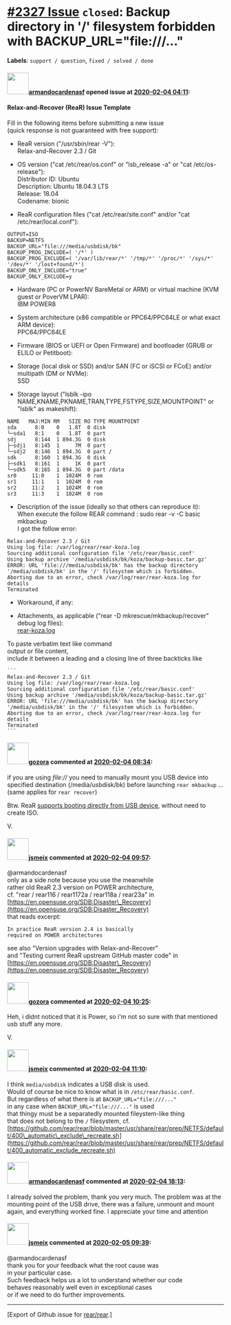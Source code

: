 [\#2327 Issue](https://github.com/rear/rear/issues/2327) `closed`: Backup directory in '/' filesystem forbidden with BACKUP\_URL="file:///..."
==============================================================================================================================================

**Labels**: `support / question`, `fixed / solved / done`

#### <img src="https://avatars.githubusercontent.com/u/3473663?v=4" width="50">[armandocardenasf](https://github.com/armandocardenasf) opened issue at [2020-02-04 04:11](https://github.com/rear/rear/issues/2327):

#### Relax-and-Recover (ReaR) Issue Template

Fill in the following items before submitting a new issue  
(quick response is not guaranteed with free support):

-   ReaR version ("/usr/sbin/rear -V"):  
    Relax-and-Recover 2.3 / Git

-   OS version ("cat /etc/rear/os.conf" or "lsb\_release -a" or "cat
    /etc/os-release"):  
    Distributor ID: Ubuntu  
    Description: Ubuntu 18.04.3 LTS  
    Release: 18.04  
    Codename: bionic

-   ReaR configuration files ("cat /etc/rear/site.conf" and/or "cat
    /etc/rear/local.conf"):

<!-- -->

    OUTPUT=ISO
    BACKUP=NETFS
    BACKUP_URL="file:///media/usbdisk/bk"
    BACKUP_PROG_INCLUDE=( '/*' )
    BACKUP_PROG_EXCLUDE=( '/var/lib/rear/*' '/tmp/*' '/proc/*' '/sys/*' '/dev/*' '/lost+found/*')
    BACKUP_ONLY_INCLUDE="true"
    BACKUP_ONLY_EXCLUDE=y

-   Hardware (PC or PowerNV BareMetal or ARM) or virtual machine (KVM
    guest or PoverVM LPAR):  
    IBM POWER8

-   System architecture (x86 compatible or PPC64/PPC64LE or what exact
    ARM device):  
    PPC64/PPC64LE

-   Firmware (BIOS or UEFI or Open Firmware) and bootloader (GRUB or
    ELILO or Petitboot):

-   Storage (local disk or SSD) and/or SAN (FC or iSCSI or FCoE) and/or
    multipath (DM or NVMe):  
    SSD

-   Storage layout ("lsblk -ipo
    NAME,KNAME,PKNAME,TRAN,TYPE,FSTYPE,SIZE,MOUNTPOINT" or "lsblk" as
    makeshift):

<!-- -->

    NAME   MAJ:MIN RM   SIZE RO TYPE MOUNTPOINT
    sda      8:0    0   1.8T  0 disk 
    └─sda1   8:1    0   1.8T  0 part 
    sdj      8:144  1 894.3G  0 disk 
    ├─sdj1   8:145  1     7M  0 part 
    └─sdj2   8:146  1 894.3G  0 part /
    sdk      8:160  1 894.3G  0 disk 
    ├─sdk1   8:161  1     1K  0 part 
    └─sdk5   8:165  1 894.3G  0 part /data
    sr0     11:0    1  1024M  0 rom  
    sr1     11:1    1  1024M  0 rom  
    sr2     11:2    1  1024M  0 rom  
    sr3     11:3    1  1024M  0 rom  

-   Description of the issue (ideally so that others can reproduce
    it):  
    When execute the follow REAR command : sudo rear -v -C basic
    mkbackup  
    I got the follow error:

<!-- -->

    Relax-and-Recover 2.3 / Git
    Using log file: /var/log/rear/rear-koza.log
    Sourcing additional configuration file '/etc/rear/basic.conf'
    Using backup archive '/media/usbdisk/bk/koza/backup-basic.tar.gz'
    ERROR: URL 'file:///media/usbdisk/bk' has the backup directory '/media/usbdisk/bk' in the '/' filesystem which is forbidden.
    Aborting due to an error, check /var/log/rear/rear-koza.log for details
    Terminated

-   Workaround, if any:

-   Attachments, as applicable ("rear -D mkrescue/mkbackup/recover"
    debug log files):  
    [rear-koza.log](https://github.com/rear/rear/files/4151392/rear-koza.log)

To paste verbatim text like command  
output or file content,  
include it between a leading and a closing line of three backticks like

    ```
    Relax-and-Recover 2.3 / Git
    Using log file: /var/log/rear/rear-koza.log
    Sourcing additional configuration file '/etc/rear/basic.conf'
    Using backup archive '/media/usbdisk/bk/koza/backup-basic.tar.gz'
    ERROR: URL 'file:///media/usbdisk/bk' has the backup directory '/media/usbdisk/bk' in the '/' filesystem which is forbidden.
    Aborting due to an error, check /var/log/rear/rear-koza.log for details
    Terminated
    ```

#### <img src="https://avatars.githubusercontent.com/u/12116358?u=1c5ba9dcee5ca3082f03029a7fbe647efd30eb49&v=4" width="50">[gozora](https://github.com/gozora) commented at [2020-02-04 08:34](https://github.com/rear/rear/issues/2327#issuecomment-581797763):

if you are using *file://* you need to manually mount you USB device
into specified destination (/media/usbdisk/bk) before launching
`rear mkbackup` ... (same applies for `rear recover`)

Btw. ReaR [supports booting directly from USB
device](https://github.com/rear/rear/blob/master/doc/user-guide/04-scenarios.adoc#using-relax-and-recover-with-usb-storage-devices),
without need to create ISO.

V.

#### <img src="https://avatars.githubusercontent.com/u/1788608?u=925fc54e2ce01551392622446ece427f51e2f0ce&v=4" width="50">[jsmeix](https://github.com/jsmeix) commented at [2020-02-04 09:57](https://github.com/rear/rear/issues/2327#issuecomment-581829799):

@armandocardenasf  
only as a side note because you use the meanwhile  
rather old ReaR 2.3 version on POWER architecture,  
cf. "rear / rear116 / rear1172a / rear118a / rear23a" in  
[https://en.opensuse.org/SDB:Disaster\_Recovery](https://en.opensuse.org/SDB:Disaster_Recovery)  
that reads excerpt:

    In practice ReaR version 2.4 is basically
    required on POWER architectures

see also "Version upgrades with Relax-and-Recover"  
and "Testing current ReaR upstream GitHub master code" in  
[https://en.opensuse.org/SDB:Disaster\_Recovery](https://en.opensuse.org/SDB:Disaster_Recovery)

#### <img src="https://avatars.githubusercontent.com/u/12116358?u=1c5ba9dcee5ca3082f03029a7fbe647efd30eb49&v=4" width="50">[gozora](https://github.com/gozora) commented at [2020-02-04 10:25](https://github.com/rear/rear/issues/2327#issuecomment-581841198):

Heh, i didnt noticed that it is Power, so i'm not so sure with that
mentioned usb stuff any more.

V.

#### <img src="https://avatars.githubusercontent.com/u/1788608?u=925fc54e2ce01551392622446ece427f51e2f0ce&v=4" width="50">[jsmeix](https://github.com/jsmeix) commented at [2020-02-04 11:10](https://github.com/rear/rear/issues/2327#issuecomment-581858487):

I think `media/usbdisk` indicates a USB disk is used.  
Would of course be nice to know what is in `/etc/rear/basic.conf`.  
But regardless of what there is at `BACKUP_URL="file:///..."`  
in any case when `BACKUP_URL="file:///..."` is used  
that thingy must be a separatedly mounted fileystem-like thing  
that does not belong to the `/` filesystem, cf.  
[https://github.com/rear/rear/blob/master/usr/share/rear/prep/NETFS/default/400\_automatic\_exclude\_recreate.sh](https://github.com/rear/rear/blob/master/usr/share/rear/prep/NETFS/default/400_automatic_exclude_recreate.sh)

#### <img src="https://avatars.githubusercontent.com/u/3473663?v=4" width="50">[armandocardenasf](https://github.com/armandocardenasf) commented at [2020-02-04 18:13](https://github.com/rear/rear/issues/2327#issuecomment-582043365):

I already solved the problem, thank you very much. The problem was at
the mounting point of the USB drive, there was a failure, unmount and
mount again, and everything worked fine. I appreciate your time and
attention

#### <img src="https://avatars.githubusercontent.com/u/1788608?u=925fc54e2ce01551392622446ece427f51e2f0ce&v=4" width="50">[jsmeix](https://github.com/jsmeix) commented at [2020-02-05 09:39](https://github.com/rear/rear/issues/2327#issuecomment-582321658):

@armandocardenasf  
thank you for your feedback what the root cause was  
in your particular case.  
Such feedback helps us a lot to understand whether our code  
behaves reasonably well even in exceptional cases  
or if we need to do further improvements.

------------------------------------------------------------------------

\[Export of Github issue for
[rear/rear](https://github.com/rear/rear).\]
